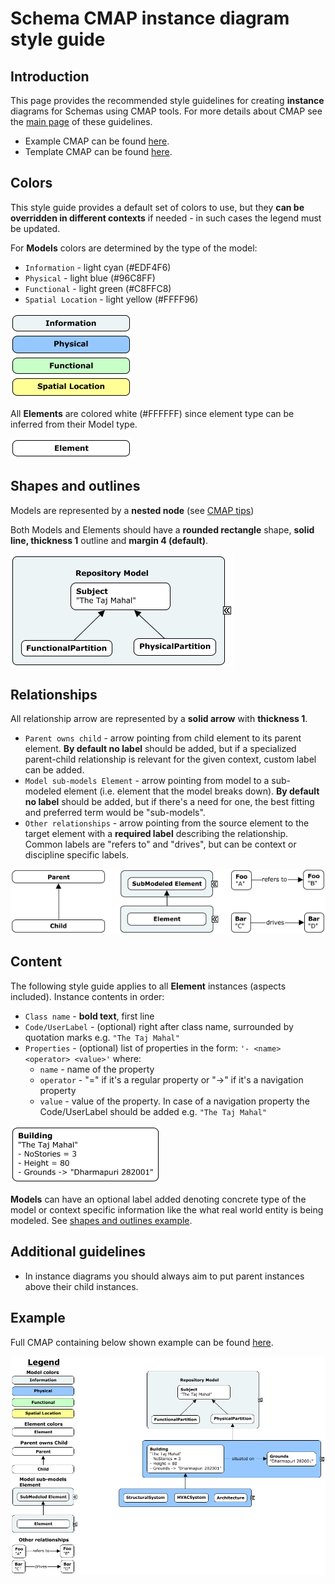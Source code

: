 # **Schema CMAP instance diagram style guide**

## **Introduction**
This page provides the recommended style guidelines for creating **instance** diagrams for Schemas using CMAP tools. For more details about CMAP see the [main page](.\schema-cmap-style-guide) of these guidelines.

- Example CMAP can be found [here](.\cmap-example\example-instance.cmap).
- Template CMAP can be found [here](.\cmap-example\template-instance.cmap).

## **Colors**
This style guide provides a default set of colors to use, but they **can be overridden in different contexts** if needed - in such cases the legend must be updated.

For **Models** colors are determined by the type of the model:
- `Information` - light cyan (#EDF4F6)
- `Physical` - light blue (#96C8FF)
- `Functional` - light green (#C8FFC8)
- `Spatial Location` - light yellow (#FFFF96)

![Model colors](.\cmap-example\media\instance\colors-models.png)

All **Elements** are colored white (#FFFFFF) since element type can be inferred from their Model type.

![Element colors](.\cmap-example\media\instance\colors-elements.png)

## **Shapes and outlines**
Models are represented by a **nested node** (see [CMAP tips](.\schema-cmap-style-guide#cmap-tips))

Both Models and Elements should have a **rounded rectangle** shape, **solid line, thickness 1** outline and **margin 4 (default)**.

![Element colors](.\cmap-example\media\instance\shapes.png)

## **Relationships**

All relationship arrow are represented by a **solid arrow** with **thickness 1**.

- `Parent owns child` - arrow pointing from child element to its parent element. **By default no label** should be added, but if a specialized parent-child relationship is relevant for the given context, custom label can be added.
- `Model sub-models Element` - arrow pointing from model to a sub-modeled element (i.e. element that the model breaks down). **By default no label** should be added, but if there's a need for one, the best fitting and preferred term would be "sub-models".
- `Other relationships` - arrow pointing from the source element to the target element with a **required label** describing the relationship. Common labels are "refers to" and "drives", but can be context or discipline specific labels.

![Relationships](.\cmap-example\media\instance\relationships.png)

## **Content**
The following style guide applies to all **Element** instances (aspects included).
Instance contents in order:
- `Class name` - **bold text**, first line
- `Code/UserLabel` - (optional) right after class name, surrounded by quotation marks e.g. `"The Taj Mahal"`
- `Properties` - (optional) list of properties in the form: `'- <name> <operator> <value>'` where:
  - `name` - name of the property
  - `operator` - "=" if it's a regular property or "->" if it's a navigation property
  - `value` - value of the property. In case of a navigation property the Code/UserLabel should be added e.g. `"The Taj Mahal"`

![Content](.\cmap-example\media\instance\content.png)

**Models** can have an optional label added denoting concrete type of the model or context specific information like the what real world entity is being modeled. See [shapes and outlines example](#shapes-and-outlines).

## **Additional guidelines**
- In instance diagrams you should always aim to put parent instances above their child instances.

## **Example**
Full CMAP containing below shown example can be found [here](.\cmap-example\example-instance.cmap).

![Example](.\cmap-example\media\instance\example.png)
